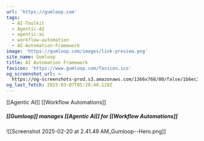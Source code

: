 ```yaml
---
url: 'https://gumloop.com'
tags:
  - AI-Toolkit
  - Agentic-AI
  - agentic-ai
  - workflow-automation
  - AI-Automation-Framework
image: 'https://gumloop.com/images/link-preview.png'
site_name: Gumloop
title: AI Automation Framework
favicon: 'https://www.gumloop.com/favicon.ico'
og_screenshot_url: >-
  https://og-screenshots-prod.s3.amazonaws.com/1366x768/80/false/1b6ec3b8af38d1e248e978c042455b27a2aad3064ca94e0ef2191742410d4d02.jpeg
og_last_fetch: 2025-03-07T05:20:40.128Z
---
```


[[Agentic AI]]
[[Workflow Automations]]

##### [[Gumloop]] manages [[Agentic AI]] for [[Workflow Automations]]
![[Screenshot 2025-02-20 at 2.41.49 AM_Gumloop--Hero.png]]
